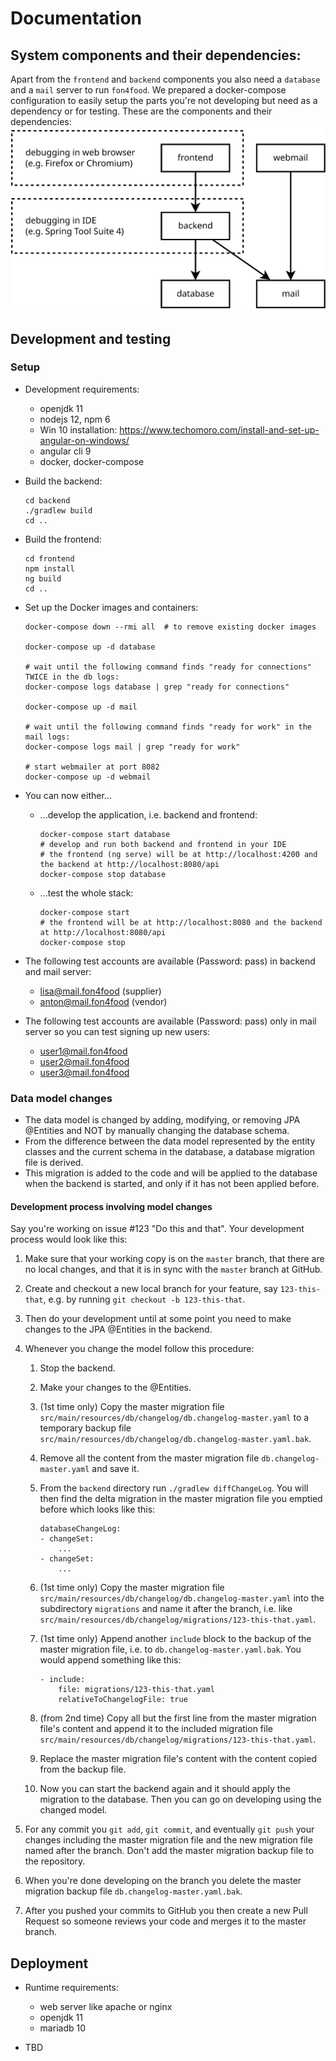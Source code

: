 # Documentation

## System components and their dependencies:

Apart from the `frontend` and `backend` components you also need a `database` and a `mail` server to run `fon4food`. We prepared a docker-compose configuration to easily setup the parts you're not developing but need as a dependency or for testing. These are the components and their dependencies:
![System components](system-components.svg)

## Development and testing

### Setup

* Development requirements:
  * openjdk 11
  * nodejs 12, npm 6
   * Win 10 installation: https://www.techomoro.com/install-and-set-up-angular-on-windows/
  * angular cli 9
  * docker, docker-compose

* Build the backend:

      cd backend
      ./gradlew build
      cd ..

* Build the frontend:

      cd frontend
      npm install
      ng build
      cd ..

* Set up the Docker images and containers:

      docker-compose down --rmi all  # to remove existing docker images
      
      docker-compose up -d database

      # wait until the following command finds "ready for connections" TWICE in the db logs:
      docker-compose logs database | grep "ready for connections"
      
      docker-compose up -d mail

      # wait until the following command finds "ready for work" in the mail logs:
      docker-compose logs mail | grep "ready for work"

      # start webmailer at port 8082
      docker-compose up -d webmail

* You can now either...

  * ...develop the application, i.e. backend and frontend:

        docker-compose start database
        # develop and run both backend and frontend in your IDE
        # the frontend (ng serve) will be at http://localhost:4200 and the backend at http://localhost:8080/api
        docker-compose stop database

  * ...test the whole stack:

        docker-compose start
        # the frontend will be at http://localhost:8080 and the backend at http://localhost:8080/api
        docker-compose stop

* The following test accounts are available (Password: pass) in backend and mail server:
  * lisa@mail.fon4food (supplier)
  * anton@mail.fon4food (vendor)

* The following test accounts are available (Password: pass) only in mail server so you can test signing up new users:
  * user1@mail.fon4food
  * user2@mail.fon4food
  * user3@mail.fon4food

### Data model changes

* The data model is changed by adding, modifying, or removing JPA @Entities and NOT by manually changing the database schema.
* From the difference between the data model represented by the entity classes and the current schema in the database, a database migration file is derived.
* This migration is added to the code and will be applied to the database when the backend is started, and only if it has not been applied before.

#### Development process involving model changes

Say you're working on issue #123 "Do this and that". Your development process would look like this:

1. Make sure that your working copy is on the `master` branch, that there are no local changes, and that it is in sync with the `master` branch at GitHub.
2. Create and checkout a new local branch for your feature, say `123-this-that`, e.g. by running `git checkout -b 123-this-that`.
3. Then do your development until at some point you need to make changes to the JPA @Entities in the backend.
4. Whenever you change the model follow this procedure:

   1. Stop the backend.
   2. Make your changes to the @Entities.
   3. (1st time only) Copy the master migration file `src/main/resources/db/changelog/db.changelog-master.yaml` to a temporary backup file `src/main/resources/db/changelog/db.changelog-master.yaml.bak`.
   4. Remove all the content from the master migration file `db.changelog-master.yaml` and save it.
   5. From the `backend` directory run `./gradlew diffChangeLog`. You will then find the delta migration in the master migration file you emptied before which looks like this:
   
          databaseChangeLog:
          - changeSet:
              ...
          - changeSet:
              ...
   
   6. (1st time only) Copy the master migration file `src/main/resources/db/changelog/db.changelog-master.yaml` into the subdirectory `migrations` and name it after the branch, i.e. like `src/main/resources/db/changelog/migrations/123-this-that.yaml`.
   7. (1st time only) Append another `include` block to the backup of the master migration file, i.e. to `db.changelog-master.yaml.bak`. You would append something like this:
       
          - include:
              file: migrations/123-this-that.yaml
              relativeToChangelogFile: true

   8. (from 2nd time) Copy all but the first line from the master migration file's content and append it to the included migration file `src/main/resources/db/changelog/migrations/123-this-that.yaml`.
   9. Replace the master migration file's content with the content copied from the backup file.
   10. Now you can start the backend again and it should apply the migration to the database. Then you can go on developing using the changed model.

5. For any commit you `git add`, `git commit`, and eventually `git push` your changes including the master migration file and the new migration file named after the branch. Don't add the master migration backup file to the repository.
6. When you're done developing on the branch you delete the master migration backup file `db.changelog-master.yaml.bak`.
7. After you pushed your commits to GitHub you then create a new Pull Request so someone reviews your code and merges it to the master branch.

## Deployment

* Runtime requirements:
  * web server like apache or nginx
  * openjdk 11
  * mariadb 10

* TBD

